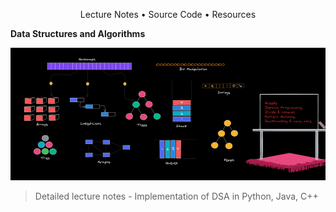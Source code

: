 <p align="center">Lecture Notes • Source Code • Resources</p>

<!-- <h1 align="center">Data Structures and Algorithms</h1> -->
**Data Structures and Algorithms**

![Image Alt Text](images/dsa1.webp)

> Detailed lecture notes - Implementation of DSA in Python, Java, C++
